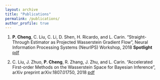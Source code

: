 ```yaml
---
layout: archive
title: "Publications"
permalink: /publications/
author_profile: true
---
```

1. **P. Cheng**, C. Liu, C. Li, D. Shen, H. Ricardo, and L. Carin. “Straight-Through Estimator as Projected
Wasserstein Gradient Flow”, Neural Information Processing Systems (NeurIPS) Workshop, 2018 **Spotlight** [pdf](http://bayesiandeeplearning.org/2018/papers/53.pdf)

2. C. Liu, J. Zhuo, **P. Cheng**, R. Zhang, J. Zhu, and L. Carin. “Accelerated First-order Methods on the
Wasserstein Space for Bayesian Inference”, arXiv preprint arXiv:1807.01750, 2018 [pdf](https://arxiv.org/pdf/1807.01750)
